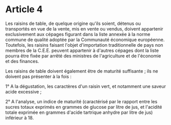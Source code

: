 # Article 4

Les raisins de table, de quelque origine qu'ils soient, détenus ou transportés en vue de la vente, mis en vente ou vendus, doivent appartenir exclusivement aux cépages figurant dans la liste annexée à la norme commune de qualité adoptée par la Communauté économique européenne. Toutefois, les raisins faisant l'objet d'importation traditionnelle de pays non membres de la C.E.E. peuvent appartenir à d'autres cépages dont la liste pourra être fixée par arrêté des ministres de l'agriculture et de l'économie et des finances.

Les raisins de table doivent également être de maturité suffisante ; ils ne doivent pas présenter à la fois :

1° A la dégustation, les caractères d'un raisin vert, et notamment une saveur acide excessive ;

2° A l'analyse, un indice de maturité (caractérisé par le rapport entre les sucres totaux exprimés en grammes de glucose par litre de jus, et l'acidité totale exprimée en grammes d'acide tartrique anhydre par litre de jus) inférieur à 18.
